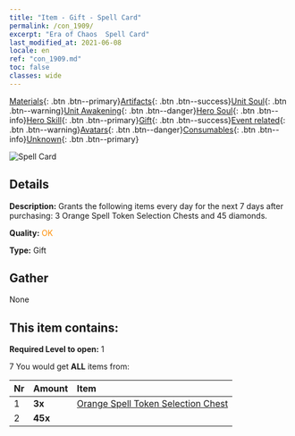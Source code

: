 ```yaml
---
title: "Item - Gift - Spell Card"
permalink: /con_1909/
excerpt: "Era of Chaos  Spell Card"
last_modified_at: 2021-06-08
locale: en
ref: "con_1909.md"
toc: false
classes: wide
---
```

 [Materials](/Items/){: .btn .btn--primary}[Artifacts](/Items/Artifacts/){: .btn .btn--success}[Unit Soul](/Items/UnitSoul/){: .btn .btn--warning}[Unit Awakening](/Items/UnitAwakening/){: .btn .btn--danger}[Hero Soul](/Items/HeroSoul/){: .btn .btn--info}[Hero Skill](/Items/HeroSkill/){: .btn .btn--primary}[Gift](/Items/Gift/){: .btn .btn--success}[Event related](/Items/Events/){: .btn .btn--warning}[Avatars](/Items/Avatars/){: .btn .btn--danger}[Consumables](/Items/Consumables/){: .btn .btn--info}[Unknown](/Items/Unknown/){: .btn .btn--primary}

 ![Spell Card](/images/t/i_907532.png)

## Details
 **Description:** Grants the following items every day for the next 7 days after purchasing: 3 Orange Spell Token Selection Chests and 45 diamonds.

 **Quality:** <span style="color: #FF8C00">OK</span>

 **Type:** Gift

## Gather

  None

## This item contains:

 **Required Level to open:** 1

 7 You would get **ALL** items  from:

  | Nr | Amount |     Item    |
  |:---|:-------|:------------|
  | 1 |  **3x** | [Orange Spell Token Selection Chest](/Items/con_1914/) |  | 
  | 2 |  **45x** | <i class="fas fa-gem"/> |  | 
